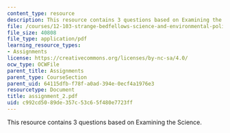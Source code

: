 ```yaml
---
content_type: resource
description: This resource contains 3 questions based on Examining the Science.
file: /courses/12-103-strange-bedfellows-science-and-environmental-policy-fall-2005/c992cd5089de357c53c65f480e7723ff_assignment_2.pdf
file_size: 40808
file_type: application/pdf
learning_resource_types:
- Assignments
license: https://creativecommons.org/licenses/by-nc-sa/4.0/
ocw_type: OCWFile
parent_title: Assignments
parent_type: CourseSection
parent_uid: 64115dfb-f78f-a0ad-394e-0ecf4a1976e3
resourcetype: Document
title: assignment_2.pdf
uid: c992cd50-89de-357c-53c6-5f480e7723ff
---
```

This resource contains 3 questions based on Examining the Science.